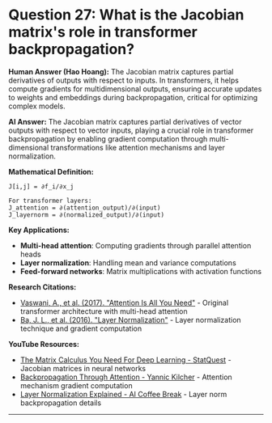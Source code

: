 # Question 27: What is the Jacobian matrix's role in transformer backpropagation?

**Human Answer (Hao Hoang):**
The Jacobian matrix captures partial derivatives of outputs with respect to inputs. In transformers, it helps compute gradients for multidimensional outputs, ensuring accurate updates to weights and embeddings during backpropagation, critical for optimizing complex models.

**AI Answer:**
The Jacobian matrix captures partial derivatives of vector outputs with respect to vector inputs, playing a crucial role in transformer backpropagation by enabling gradient computation through multi-dimensional transformations like attention mechanisms and layer normalization.

**Mathematical Definition:**
```
J[i,j] = ∂f_i/∂x_j

For transformer layers:
J_attention = ∂(attention_output)/∂(input)
J_layernorm = ∂(normalized_output)/∂(input)
```

**Key Applications:**
- **Multi-head attention**: Computing gradients through parallel attention heads
- **Layer normalization**: Handling mean and variance computations
- **Feed-forward networks**: Matrix multiplications with activation functions

**Research Citations:**
- [Vaswani, A., et al. (2017). "Attention Is All You Need"](https://arxiv.org/abs/1706.03762) - Original transformer architecture with multi-head attention
- [Ba, J. L., et al. (2016). "Layer Normalization"](https://arxiv.org/abs/1607.06450) - Layer normalization technique and gradient computation

**YouTube Resources:**
- [The Matrix Calculus You Need For Deep Learning - StatQuest](https://www.youtube.com/watch?v=iWxY7VdcSH8) - Jacobian matrices in neural networks
- [Backpropagation Through Attention - Yannic Kilcher](https://www.youtube.com/watch?v=rBCqOTEfxvg) - Attention mechanism gradient computation
- [Layer Normalization Explained - AI Coffee Break](https://www.youtube.com/watch?v=G45TuC6zRf4) - Layer norm backpropagation details

---

